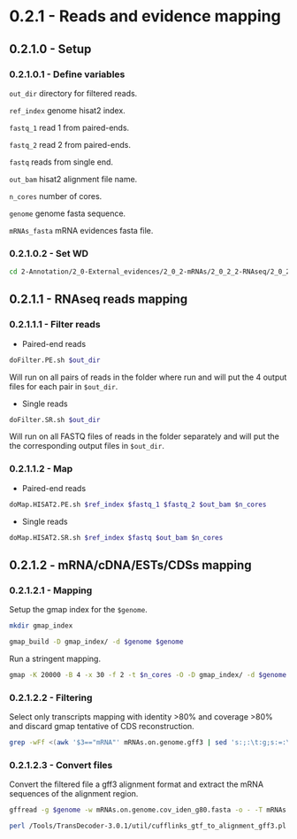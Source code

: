 0.2.1 - Reads and evidence mapping
==================================

## 0.2.1.0 - Setup

### 0.2.1.0.1 - Define variables

`out_dir` directory for filtered reads.

`ref_index` genome hisat2 index.

`fastq_1` read 1 from paired-ends.

`fastq_2` read 2 from paired-ends.

`fastq` reads from single end.

`out_bam` hisat2 alignment file name.

`n_cores` number of cores.

`genome` genome fasta sequence.

`mRNAs_fasta` mRNA evidences fasta file.

### 0.2.1.0.2 - Set WD

```bash
cd 2-Annotation/2_0-External_evidences/2_0_2-mRNAs/2_0_2_2-RNAseq/2_0_2_2_1-RNAseq_reads/
```

0.2.1.1 - RNAseq reads mapping
------------------------------

### 0.2.1.1.1 - Filter reads

-   Paired-end reads

``` bash
doFilter.PE.sh $out_dir
```

Will run on all pairs of reads in the folder where run and will put the 4 output files for each pair in `$out_dir`.

-   Single reads

``` bash
doFilter.SR.sh $out_dir
```

Will run on all FASTQ files of reads in the folder separately and will put the the corresponding output files in `$out_dir`.

### 0.2.1.1.2 - Map

-   Paired-end reads

``` bash
doMap.HISAT2.PE.sh $ref_index $fastq_1 $fastq_2 $out_bam $n_cores
```

-   Single reads

``` bash
doMap.HISAT2.SR.sh $ref_index $fastq $out_bam $n_cores
```

0.2.1.2 - mRNA/cDNA/ESTs/CDSs mapping
-------------------------------------

### 0.2.1.2.1 - Mapping

Setup the gmap index for the `$genome`.

``` bash
mkdir gmap_index

gmap_build -D gmap_index/ -d $genome $genome
```

Run a stringent mapping.

``` bash
gmap -K 20000 -B 4 -x 30 -f 2 -t $n_cores -O -D gmap_index/ -d $genome $mRNAs_fasta > mRNAs.on.genome.gff3 2> mRNAs.on.genome.gff3.err
```

### 0.2.1.2.2 - Filtering

Select only transcripts mapping with identity \>80% and coverage \>80% and discard gmap tentative of CDS reconstruction.

``` bash
grep -wFf <(awk '$3=="mRNA"' mRNAs.on.genome.gff3 | sed 's:;:\t:g;s:=:\t:g' | awk '$16>80 && $18>80 {print $14; print $10}') mRNAs.on.genome.gff3 | awk '$3!="CDS"' > mRNAs.on.genome.cov_iden_g80.gff3
```

### 0.2.1.2.3 - Convert files

Convert the filtered file a gff3 alignment format and extract the mRNA sequences of the alignment region.

``` bash
gffread -g $genome -w mRNAs.on.genome.cov_iden_g80.fasta -o - -T mRNAs.on.genome.cov_iden_g80.gff3 > mRNAs.on.genome.cov_iden_g80.gtf

perl /Tools/TransDecoder-3.0.1/util/cufflinks_gtf_to_alignment_gff3.pl mRNAs.on.genome.cov_iden_g80.gtf > mRNAs.on.genome.cov_iden_g80.alignment.gff3
```

